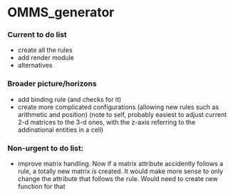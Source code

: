 # OMMS_generator
### Current to do list
- create all the rules
- add render module
- alternatives

### Broader picture/horizons
- add binding rule (and checks for it)
- create more complicated configurations (allowing new rules such as arithmetic and position) (note to self, probably easiest to adjust current 2-d matrices to the 3-d ones, with the z-axis referring to the addinational entities in a cell)

### Non-urgent to do list:
-  improve  matrix handling. Now if a matrix attribute accidently follows a rule, a totally new matrix is created. It would make more sense to only change the attribute that follows the rule. Would need to create new function for that
 
